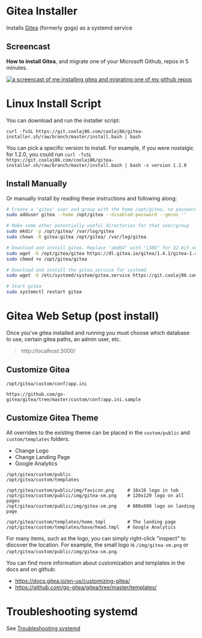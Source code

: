 # Gitea Installer

Installs [Gitea](https://gitea.io) (formerly gogs) as a systemd service

## Screencast
**How to install Gitea**, and migrate one of your Microsoft Github, repos in 5 minutes.

<a href="https://youtu.be/dTvTBlzKqgg" target="_blank"><img title="How to install Gitea" alt="a screencast of me installing gitea and migrating one of my github repos" src="https://i.imgur.com/e4CZdBu.png"></a>


# Linux Install Script

You can download and run the installer script:

`curl -fsSL https://git.coolaj86.com/coolaj86/gitea-installer.sh/raw/branch/master/install.bash | bash`

You can pick a specific version to install. For example, if you were nostalgic for 1.2.0, you could run `curl -fsSL https://git.coolaj86.com/coolaj86/gitea-installer.sh/raw/branch/master/install.bash | bash -s version 1.2.0`

## Install Manually

Or manually install by reading these instructions and following along:

```bash
# Create a 'gitea' user and group with the home /opt/gitea, no password (because it's a system user) and no GECOS
sudo adduser gitea --home /opt/gitea --disabled-password --gecos ''

# Make some other potentially useful directories for that user/group
sudo mkdir -p /opt/gitea/ /var/log/gitea
sudo chown -R gitea:gitea /opt/gitea/ /var/log/gitea

# Download and install gitea. Replace "amd64" with "i386" for 32 bit x86 or "arm-7" for ARMv7 and "arm-6" for ARMv6.
sudo wget -O /opt/gitea/gitea https://dl.gitea.io/gitea/1.4.1/gitea-1.4.1-linux-amd64
sudo chmod +x /opt/gitea/gitea

# Download and install the gitea.service for systemd
sudo wget -O /etc/systemd/system/gitea.service https://git.coolaj86.com/coolaj86/gitea-installer.sh/raw/master/dist/etc/systemd/system/gitea.service

# Start gitea
sudo systemctl restart gitea
```

# Gitea Web Setup (post install)

Once you've gitea installed and running you must choose
which database to use, certain gitea paths, an admin user, etc.

> http://localhost:3000/

## Customize Gitea

```
/opt/gitea/custom/conf/app.ini

https://github.com/go-gitea/gitea/tree/master/custom/conf/app.ini.sample
```

## Customize Gitea Theme

All overrides to the existing theme can be placed in the `custom/public` and `custom/templates` folders.

* Change Logo
* Change Landing Page
* Google Analytics


```
/opt/gitea/custom/public
/opt/gitea/custom/templates

/opt/gitea/custom/public/img/favicon.png     # 16x16 logo in tab
/opt/gitea/custom/public/img/gitea-sm.png    # 120x120 logo on all pages
/opt/gitea/custom/public/img/gitea-sm.png    # 880x880 logo on landing page

/opt/gitea/custom/templates/home.tmpl        # The landing page
/opt/gitea/custom/templates/base/head.tmpl   # Google Analytics
```

For many items, such as the logo, you can simply right-click "inspect" to discover the location. For example, the small logo is `/img/gitea-sm.png` or `/opt/gitea/custom/public/img/gitea-sm.png`.

You can find more information about customization and templates in the docs and on github:

* https://docs.gitea.io/en-us/customizing-gitea/
* https://github.com/go-gitea/gitea/tree/master/templates/

# Troubleshooting systemd

See [Troubleshooting systemd](https://git.coolaj86.com/coolaj86/service-installer.sh/src/master/README.md#troubleshooting-systemd)
